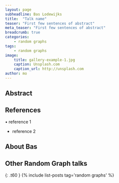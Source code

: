 ```yaml
---
layout: page
subheadline: Bas Lodewijks
title:  "Talk name"
teaser: "First few sentences of abstract"
meta_teaser: "First few sentences of abstract"
breadcrumb: true
categories:
    - random graphs
tags:
    - random graphs
image:
    title: gallery-example-1.jpg
    caption: Unsplash.com
    caption_url: http://unsplash.com
author: mo
---
```


## Abstract

## References

• reference 1
* reference 2

## About Bas


## Other Random Graph talks
{: .t60 }
{% include list-posts tag='random graphs' %}

